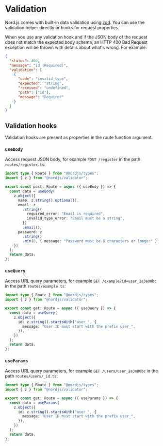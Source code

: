 # Validation

Nord.js comes with built-in data validation using [zod](https://github.com/colinhacks/zod). You can use the validation helper directly or hooks for request properties.

When you use any validation hook and if the JSON body of the request does not match the expected body schema, an HTTP 400 Bad Request exception will be thrown with details about what's wrong. For example:

```json
{
  "status": 400,
  "message": "id (Required)",
  "validation": [
    {
      "code": "invalid_type",
      "expected": "string",
      "received": "undefined",
      "path": ["id"],
      "message": "Required"
    }
  ]
}
```

## Validation hooks

Validation hooks are present as properties in the route function argument.

### `useBody`

Access request JSON body, for example `POST /register` in the path `routes/register.ts`:

```ts
import type { Route } from "@nordjs/types";
import { z } from "@nordjs/validator";

export const post: Route = async ({ useBody }) => {
  const data = useBody(
    z.object({
      name: z.string().optional(),
      email: z
        .string({
          required_error: "Email is required",
          invalid_type_error: "Email must be a string",
        })
        .email(),
      password: z
        .string()
        .min(8, { message: "Password must be 8 characters or longer" }),
    })
  );
  return data;
};
```

### `useQuery`

Access URL query parameters, for example `GET /example?id=user_2a3e00bc` in the path `routes/example.ts`:

```ts
import type { Route } from "@nordjs/types";
import { z } from "@nordjs/validator";

export const get: Route = async ({ useQuery }) => {
  const data = useQuery(
    z.object({
      id: z.string().startsWith("user_", {
        message: "User ID must start with the prefix user_",
      }),
    })
  );
  return data;
};
```

### `useParams`

Access URL query parameters, for example `GET /users/user_2a3e00bc` in the path `routes/users/_id.ts`:

```ts
import type { Route } from "@nordjs/types";
import { z } from "@nordjs/validator";

export const get: Route = async ({ useParams }) => {
  const data = useParams(
    z.object({
      id: z.string().startsWith("user_", {
        message: "User ID must start with the prefix user_",
      }),
    })
  );
  return data;
};
```
